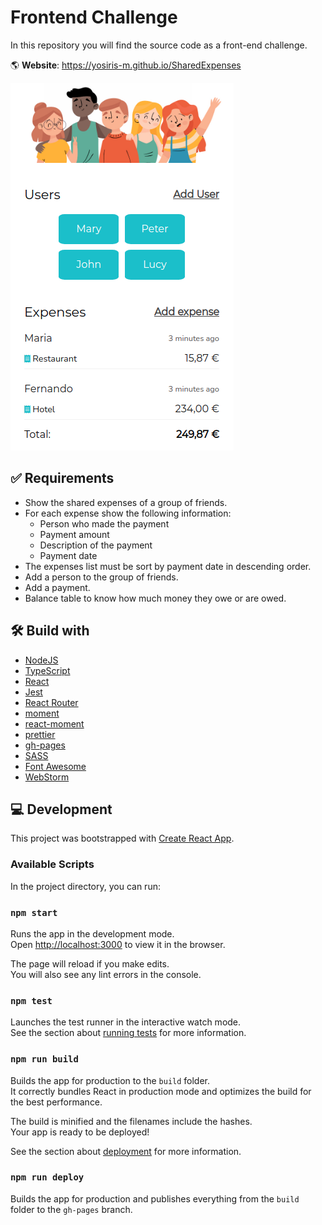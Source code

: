 # Frontend Challenge

In this repository you will find the source code as a front-end challenge.

🌎 **Website**: https://yosiris-m.github.io/SharedExpenses

![Screenshot](img/screenshot.png)

## ✅ Requirements

- Show the shared expenses of a group of friends. 
- For each expense show the following information:
  - Person who made the payment
  - Payment amount
  - Description of the payment
  - Payment date
- The expenses list must be sort by payment date in descending order.
- Add a person to the group of friends.
- Add a payment.
- Balance table to know how much money they owe or are owed.

## 🛠️ Build with

- [NodeJS](https://nodejs.org)
- [TypeScript](https://create-react-app.dev/docs/adding-typescript)
- [React](https://create-react-app.dev)
- [Jest](https://create-react-app.dev/docs/running-tests)
- [React Router](https://reactrouter.com)
- [moment](https://momentjs.com)
- [react-moment](https://github.com/headzoo/react-moment)
- [prettier](https://prettier.io)
- [gh-pages](https://github.com/tschaub/gh-pages)
- [SASS](https://create-react-app.dev/docs/adding-a-sass-stylesheet)
- [Font Awesome](https://fontawesome.com/)
- [WebStorm](https://www.jetbrains.com/webstorm/)

## 💻️ Development

This project was bootstrapped with [Create React App](https://github.com/facebook/create-react-app).

### Available Scripts

In the project directory, you can run:

### `npm start`

Runs the app in the development mode.\
Open [http://localhost:3000](http://localhost:3000) to view it in the browser.

The page will reload if you make edits.\
You will also see any lint errors in the console.

### `npm test`

Launches the test runner in the interactive watch mode.\
See the section about [running tests](https://facebook.github.io/create-react-app/docs/running-tests) for more information.

### `npm run build`

Builds the app for production to the `build` folder.\
It correctly bundles React in production mode and optimizes the build for the best performance.

The build is minified and the filenames include the hashes.\
Your app is ready to be deployed!

See the section about [deployment](https://facebook.github.io/create-react-app/docs/deployment) for more information.

### `npm run deploy`

Builds the app for production and publishes everything from the `build` folder to the `gh-pages` branch.
